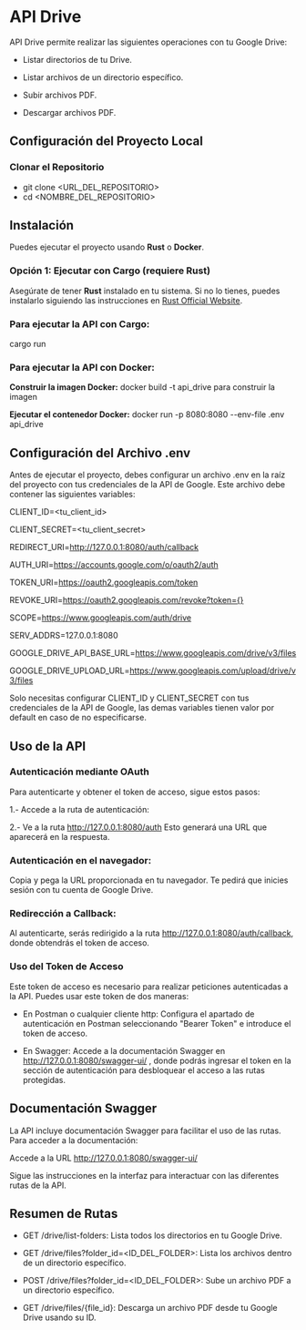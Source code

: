 # API Drive
API Drive permite realizar las siguientes operaciones con tu Google Drive:

- Listar directorios de tu Drive.

- Listar archivos de un directorio específico.

- Subir archivos PDF.

- Descargar archivos PDF.

## Configuración del Proyecto Local
### Clonar el Repositorio
- git clone <URL_DEL_REPOSITORIO>
- cd <NOMBRE_DEL_REPOSITORIO>

## Instalación

Puedes ejecutar el proyecto usando **Rust** o **Docker**.

### Opción 1: Ejecutar con Cargo (requiere Rust)

Asegúrate de tener **Rust** instalado en tu sistema. Si no lo tienes, puedes instalarlo siguiendo las instrucciones en [Rust Official Website](https://www.rust-lang.org/).

### Para ejecutar la API con Cargo:
cargo run

### Para ejecutar la API con Docker:
**Construir la imagen Docker:**
docker build -t api_drive para construir la imagen

**Ejecutar el contenedor Docker:**
docker run -p 8080:8080 --env-file .env api_drive


## Configuración del Archivo .env
Antes de ejecutar el proyecto, debes configurar un archivo .env en la raíz del proyecto con tus credenciales de la API de Google. Este archivo debe contener las siguientes variables:

CLIENT_ID=<tu_client_id>

CLIENT_SECRET=<tu_client_secret>

REDIRECT_URI=http://127.0.0.1:8080/auth/callback

AUTH_URI=https://accounts.google.com/o/oauth2/auth

TOKEN_URI=https://oauth2.googleapis.com/token

REVOKE_URI=https://oauth2.googleapis.com/revoke?token={}

SCOPE=https://www.googleapis.com/auth/drive

SERV_ADDRS=127.0.0.1:8080

GOOGLE_DRIVE_API_BASE_URL=https://www.googleapis.com/drive/v3/files

GOOGLE_DRIVE_UPLOAD_URL=https://www.googleapis.com/upload/drive/v3/files

Solo necesitas configurar CLIENT_ID y CLIENT_SECRET con tus credenciales de la API de Google, las demas variables tienen valor por default en caso de no especificarse.


## Uso de la API
### Autenticación mediante OAuth
Para autenticarte y obtener el token de acceso, sigue estos pasos:

1.- Accede a la ruta de autenticación:

2.- Ve a la ruta http://127.0.0.1:8080/auth Esto generará una URL que aparecerá en la respuesta.

### Autenticación en el navegador:

Copia y pega la URL proporcionada en tu navegador. Te pedirá que inicies sesión con tu cuenta de Google Drive.

### Redirección a Callback:

Al autenticarte, serás redirigido a la ruta http://127.0.0.1:8080/auth/callback, donde obtendrás el token de acceso.

### Uso del Token de Acceso
Este token de acceso es necesario para realizar peticiones autenticadas a la API. Puedes usar este token de dos maneras:

- En Postman o cualquier cliente http: Configura el apartado de autenticación en Postman seleccionando "Bearer Token" e introduce el token de acceso.

- En Swagger: Accede a la documentación Swagger en http://127.0.0.1:8080/swagger-ui/ , donde podrás ingresar el token en la sección de autenticación para desbloquear el acceso a las rutas protegidas.

## Documentación Swagger
La API incluye documentación Swagger para facilitar el uso de las rutas. Para acceder a la documentación:

Accede a la URL http://127.0.0.1:8080/swagger-ui/

Sigue las instrucciones en la interfaz para interactuar con las diferentes rutas de la API.

## Resumen de Rutas
- GET /drive/list-folders: Lista todos los directorios en tu Google Drive.

- GET /drive/files?folder_id=<ID_DEL_FOLDER>: Lista los archivos dentro de un directorio específico.

- POST /drive/files?folder_id=<ID_DEL_FOLDER>: Sube un archivo PDF a un directorio específico.

- GET /drive/files/{file_id}: Descarga un archivo PDF desde tu Google Drive usando su ID.
